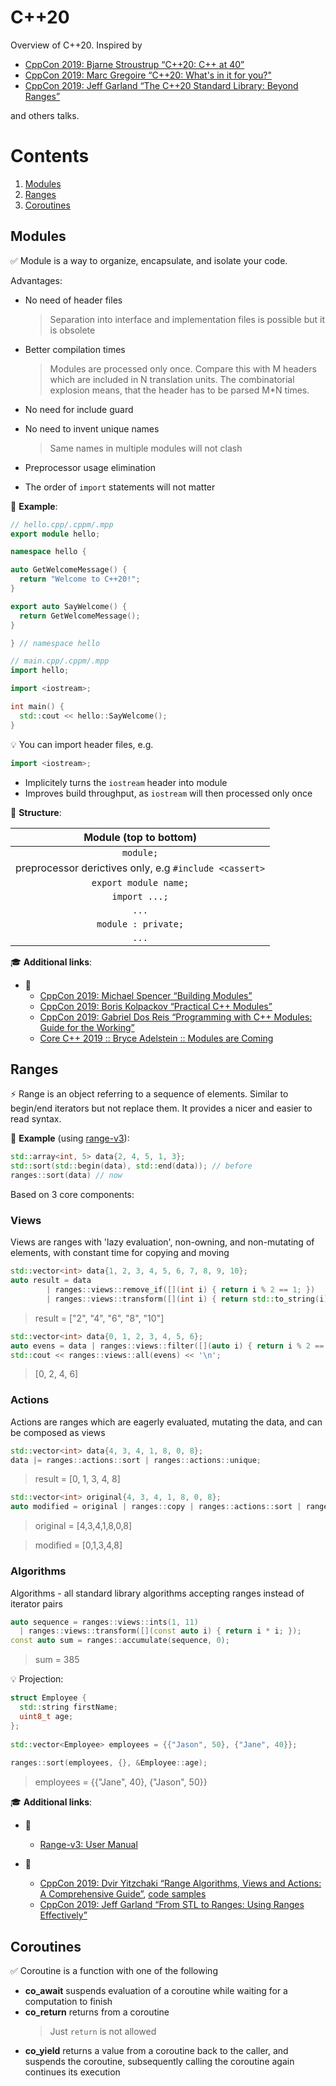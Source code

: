 # C++20

Overview of C++20. Inspired by 

* [CppCon 2019: Bjarne Stroustrup “C++20: C++ at 40”](https://youtu.be/u_ij0YNkFUs)
* [CppCon 2019: Marc Gregoire “C++20: What's in it for you?"](https://youtu.be/Y652wQqbYEI)
* [CppCon 2019: Jeff Garland “The C++20 Standard Library: Beyond Ranges”](https://youtu.be/fI19ttpUNRQ)

and others talks.

# Contents

1. [Modules](#modules)
1. [Ranges](#ranges)
1. [Coroutines](#coroutines)

<a name="modules"></a>
## Modules

:white_check_mark: Module is a way to organize, encapsulate, and isolate your code.

Advantages:

- No need of header files
  > Separation into interface and implementation files is possible but it is obsolete

- Better compilation times
  > Modules are processed only once. Compare this with M headers which are included in N translation units.
  > The combinatorial explosion means, that the header has to be parsed M*N times.

- No need for include guard

- No need to invent unique names
  > Same names in multiple modules will not clash

- Preprocessor usage elimination

- The order of `import` statements will not matter

:mag_right: **Example**:

```cpp
// hello.cpp/.cppm/.mpp
export module hello;

namespace hello {

auto GetWelcomeMessage() {
  return "Welcome to C++20!";
}

export auto SayWelcome() {
  return GetWelcomeMessage();
}

} // namespace hello

// main.cpp/.cppm/.mpp
import hello;

import <iostream>;

int main() {
  std::cout << hello::SayWelcome();
}
```

:bulb: You can import header files, e.g.

```cpp
import <iostream>;
```

- Implicitely turns the `iostream` header into module
- Improves build throughput, as `iostream` will then processed only once

:scroll: **Structure**:

| Module (top to bottom) |
| :---: |
| `module;` |
| preprocessor derictives only, e.g `#include <cassert>` |
| `export module name;` |
| `import ...;` |
| `...` |
| `module : private;` |
| `...` |

:mortar_board: **Additional links**:

- :movie_camera:
  - [CppCon 2019: Michael Spencer “Building Modules”](https://youtu.be/L0SHHkBenss)
  - [CppCon 2019: Boris Kolpackov “Practical C++ Modules”](https://youtu.be/szHV6RdQdg8)
  - [CppCon 2019: Gabriel Dos Reis “Programming with C++ Modules: Guide for the Working”](https://youtu.be/tjSuKOz5HK4)
  - [Core C++ 2019 :: Bryce Adelstein :: Modules are Coming](https://youtu.be/bDTm6y6fNSU)

<a name="ranges"></a>
## Ranges

:zap: Range is an object referring to a sequence of elements.
Similar to begin/end iterators but not replace them.
It provides a nicer and easier to read syntax.

:mag_right: **Example** (using [range-v3](https://github.com/ericniebler/range-v3)):

```cpp
std::array<int, 5> data{2, 4, 5, 1, 3};
std::sort(std::begin(data), std::end(data)); // before
ranges::sort(data) // now
```

Based on 3 core components:

### Views

Views are ranges with 'lazy evaluation', non-owning, and non-mutating of elements,
with constant time for copying and moving

```cpp
std::vector<int> data{1, 2, 3, 4, 5, 6, 7, 8, 9, 10};
auto result = data
        | ranges::views::remove_if([](int i) { return i % 2 == 1; })
        | ranges::views::transform([](int i) { return std::to_string(i); });
```
> result = ["2", "4", "6", "8", "10"]

```cpp
std::vector<int> data{0, 1, 2, 3, 4, 5, 6};
auto evens = data | ranges::views::filter([](auto i) { return i % 2 == 0; });
std::cout << ranges::views::all(evens) << '\n';
```
> [0, 2, 4, 6]

### Actions

 Actions are ranges which are eagerly evaluated, mutating the data, and can be composed as views

```cpp
std::vector<int> data{4, 3, 4, 1, 8, 0, 8};
data |= ranges::actions::sort | ranges::actions::unique;
```
> result = [0, 1, 3, 4, 8]

```cpp
std::vector<int> original{4, 3, 4, 1, 8, 0, 8};
auto modified = original | ranges::copy | ranges::actions::sort | ranges::actions::unique;
```
> original = [4,3,4,1,8,0,8]

> modified = [0,1,3,4,8]

### Algorithms

Algorithms - all standard library algorithms accepting ranges instead of iterator pairs

```cpp
auto sequence = ranges::views::ints(1, 11)
  | ranges::views::transform([](const auto i) { return i * i; });
const auto sum = ranges::accumulate(sequence, 0);
```
> sum = 385

:bulb: Projection:

```cpp
struct Employee {
  std::string firstName;
  uint8_t age;
};
    
std::vector<Employee> employees = {{"Jason", 50}, {"Jane", 40}};
    
ranges::sort(employees, {}, &Employee::age);
```
> employees = {{"Jane", 40}, {"Jason", 50}}

:mortar_board: **Additional links**:

- :newspaper:
  - [Range-v3: User Manual](https://ericniebler.github.io/range-v3/)

- :movie_camera:
  - [CppCon 2019: Dvir Yitzchaki “Range Algorithms, Views and Actions: A Comprehensive Guide”](https://youtu.be/qQtS50ZChN8), [code samples](https://github.com/dvirtz/ranges_code_samples)
  - [CppCon 2019: Jeff Garland “From STL to Ranges: Using Ranges Effectively”](https://youtu.be/vJ290qlAbbw)

<a name="coroutines"></a>
## Coroutines

:white_check_mark: Coroutine is a function with one of the following

- **co_await** suspends evaluation of a coroutine while waiting for a computation to finish
- **co_return** returns from a coroutine
  > Just `return` is not allowed
- **co_yield** returns a value from a coroutine back to the caller, and suspends the coroutine,
subsequently calling the coroutine again continues its execution



